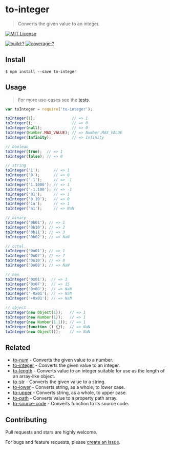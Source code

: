 # to-integer

> Converts the given value to an integer. 


[![MIT License](https://img.shields.io/badge/license-MIT_License-green.svg?style=flat-square)](https://github.com/bubkoo/to-integer/blob/master/LICENSE)

[![build:?](https://img.shields.io/travis/bubkoo/to-integer/master.svg?style=flat-square)](https://travis-ci.org/bubkoo/to-integer)
[![coverage:?](https://img.shields.io/coveralls/bubkoo/to-integer/master.svg?style=flat-square)](https://coveralls.io/github/bubkoo/to-integer)


## Install

```
$ npm install --save to-integer 
```


## Usage

> For more use-cases see the [tests](https://github.com/bubkoo/to-integer/blob/master/test/spec/index.js)

```js
var toInteger = require('to-integer');

toInteger(1);                // => 1
toInteger();                 // => 0
toInteger(null);             // => 0
toInteger(Number.MAX_VALUE); // => Number.MAX_VALUE
toInteger(Infinity);         // => Infinity

// boolean
toInteger(true);  // => 1
toInteger(false); // => 0

// string
toInteger('1');      // => 1
toInteger('0');      // => 0
toInteger('-1');     // => -1
toInteger('1.1000'); // => 1
toInteger('-1.100'); // => -1
toInteger('01');     // => 1
toInteger('0.10');   // => 0
toInteger('1a');     // => 1
toInteger('a1');     // => NaN

// binary
toInteger('0b01'); // => 1
toInteger('0b10'); // => 2
toInteger('0b11'); // => 3
toInteger('0b02'); // => NaN

// octal
toInteger('0o01'); // => 1 
toInteger('0o07'); // => 7
toInteger('0o10'); // => 8
toInteger('0o08'); // => NaN

// hex
toInteger('0x01');  // => 1 
toInteger('0x0F');  // => 15 
toInteger('0x0G');  // => NaN
toInteger('-0x01'); // => NaN
toInteger('+0x01'); // => NaN

// object
toInteger(new Object(1));   // => 1
toInteger(new Number(1));   // => 1
toInteger(new Number(1.1)); // => 1
toInteger(function () {});  // => NaN 
toInteger(new Object());    // => NaN
```

## Related


- [to-num](https://github.com/bubkoo/to-num) - Converts the given value to a number.
- [to-integer](https://github.com/bubkoo/to-integer) - Converts the given value to an integer.
- [to-length](https://github.com/bubkoo/to-length) - Converts value to an integer suitable for use as the length of an array-like object.
- [to-str](https://github.com/bubkoo/to-str) - Converts the given value to a string.
- [to-lower](https://github.com/bubkoo/to-lower) - Converts string, as a whole, to lower case.
- [to-upper](https://github.com/bubkoo/to-upper) - Converts string, as a whole, to upper case.
- [to-path](https://github.com/bubkoo/to-path) - Converts value to a property path array. 
- [to-source-code](https://github.com/bubkoo/to-source-code.git) - Converts function to its source code.



## Contributing

Pull requests and stars are highly welcome.

For bugs and feature requests, please [create an issue](https://github.com/bubkoo/to-integer/issues/new).
